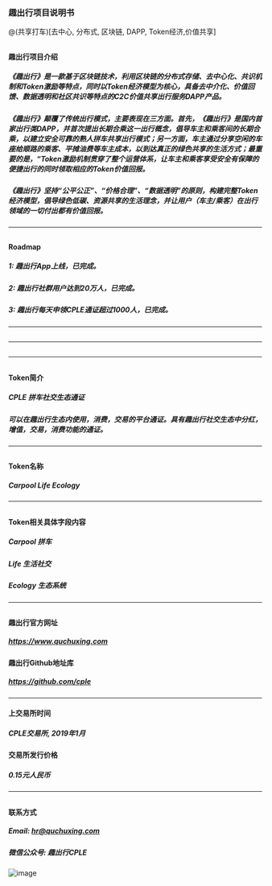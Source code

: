 ### 趣出行项目说明书
@(共享打车)[去中心, 分布式, 区块链, DAPP, Token经济,价值共享]
## 
## 
#### 趣出行项目介绍
##### 《趣出行》是一款基于区块链技术，利用区块链的分布式存储、去中心化、共识机制和Token激励等特点，同时以Token经济模型为核心，具备去中介化、价值回馈、数据透明和社区共识等特点的C2C价值共享出行服务DAPP产品。

##### 《趣出行》颠覆了传统出行模式，主要表现在三方面。首先，《趣出行》是国内首家出行类DAPP，并首次提出长期合乘这一出行概念，倡导车主和乘客间的长期合乘，以建立安全可靠的熟人拼车共享出行模式；另一方面，车主通过分享空闲的车座给顺路的乘客、平摊油费等车主成本，以到达真正的绿色共享的生活方式；最重要的是，“Token激励机制贯穿了整个运营体系，让车主和乘客享受安全有保障的便捷出行的同时领取相应的Token价值回报。

##### 《趣出行》坚持“公平公正”、“价格合理”、“数据透明”的原则，构建完整Token经济模型，倡导绿色低碳、资源共享的生活理念，并让用户（车主/乘客）在出行领域的一切付出都有价值回报。

-------------------------------
## 
#### Roadmap
##### 1:  趣出行App上线，已完成。
##### 2:  趣出行社群用户达到20万人，已完成。
##### 3:  趣出行每天申领CPLE通证超过1000人，已完成。

-------------------------------

## 
## 

-------------------------------

## 

-------------------------------
## 
#### Token简介
##### CPLE 拼车社交生态通证
##### 可以在趣出行生态内使用，消费，交易的平台通证。具有趣出行社交生态中分红，增值，交易，消费功能的通证。

-------------------------------
## 
#### Token名称
##### Carpool Life Ecology

-------------------------------
## 
#### Token相关具体字段内容
##### Carpool 拼车
##### Life 生活社交 
#####  Ecology 生态系统

-------------------------------
## 
#### 趣出行官方网址
##### https://www.quchuxing.com

#### 趣出行Github地址库
##### https://github.com/cple

-------------------------------

#### 上交易所时间
##### CPLE交易所, 2019年1月
#### 交易所发行价格
##### 0.15元人民币

-------------------------------
## 
#### 联系方式
##### Email: hr@quchuxing.com
##### 微信公众号: 趣出行CPLE

 ![image](https://github.com/newblock/cple/scan.png)